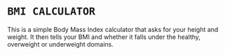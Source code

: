 # `BMI CALCULATOR`

This is a simple Body Mass Index calculator that asks for your height and weight. It then tells your BMI and
whether it falls under the healthy, overweight or underweight domains. 
